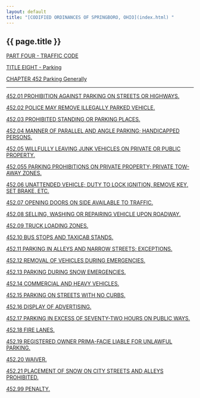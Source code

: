 ```yaml
---
layout: default 
title: "[CODIFIED ORDINANCES OF SPRINGBORO, OHIO](index.html) "
---
```


{{ page.title }}
----------------

[PART FOUR - TRAFFIC CODE](1b19a412.html)

[TITLE EIGHT - Parking](267ba412.html)

[CHAPTER 452 Parking Generally](2681a412.html)

---

[452.01 PROHIBITION AGAINST PARKING ON STREETS OR
HIGHWAYS.](26a8a412.html)

[452.02 POLICE MAY REMOVE ILLEGALLY PARKED VEHICLE.](26ada412.html)

[452.03 PROHIBITED STANDING OR PARKING PLACES.](26b3a412.html)

[452.04 MANNER OF PARALLEL AND ANGLE PARKING; HANDICAPPED
PERSONS.](26c7a412.html)

[452.05 WILLFULLY LEAVING JUNK VEHICLES ON PRIVATE OR PUBLIC
PROPERTY.](26eaa412.html)

[452.055 PARKING PROHIBITIONS ON PRIVATE PROPERTY; PRIVATE TOW-AWAY
ZONES.](26f3a412.html)

[452.06 UNATTENDED VEHICLE; DUTY TO LOCK IGNITION, REMOVE KEY, SET
BRAKE, ETC.](2717a412.html)

[452.07 OPENING DOORS ON SIDE AVAILABLE TO TRAFFIC.](271ca412.html)

[452.08 SELLING, WASHING OR REPAIRING VEHICLE UPON
ROADWAY.](2720a412.html)

[452.09 TRUCK LOADING ZONES.](2725a412.html)

[452.10 BUS STOPS AND TAXICAB STANDS.](2728a412.html)

[452.11 PARKING IN ALLEYS AND NARROW STREETS;
EXCEPTIONS.](2731a412.html)

[452.12 REMOVAL OF VEHICLES DURING EMERGENCIES.](2735a412.html)

[452.13 PARKING DURING SNOW EMERGENCIES.](2738a412.html)

[452.14 COMMERCIAL AND HEAVY VEHICLES.](2746a412.html)

[452.15 PARKING ON STREETS WITH NO CURBS.](274fa412.html)

[452.16 DISPLAY OF ADVERTISING.](2754a412.html)

[452.17 PARKING IN EXCESS OF SEVENTY-TWO HOURS ON PUBLIC
WAYS.](2757a412.html)

[452.18 FIRE LANES.](275ca412.html)

[452.19 REGISTERED OWNER PRIMA-FACIE LIABLE FOR UNLAWFUL
PARKING.](2766a412.html)

[452.20 WAIVER.](2769a412.html)

[452.21 PLACEMENT OF SNOW ON CITY STREETS AND ALLEYS
PROHIBITED.](276ca412.html)

[452.99 PENALTY.](2772a412.html)
